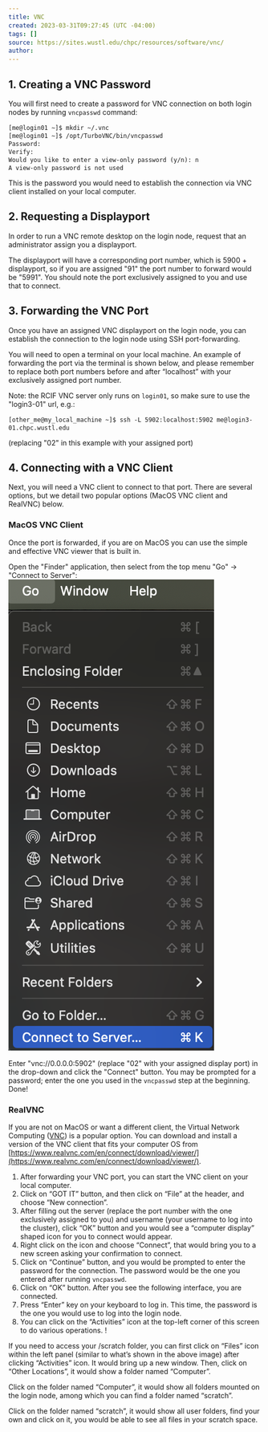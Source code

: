 ```yaml
---
title: VNC
created: 2023-03-31T09:27:45 (UTC -04:00)
tags: []
source: https://sites.wustl.edu/chpc/resources/software/vnc/
author:
---
```

## 1. Creating a VNC Password
You will first need to create a password for VNC connection on both login nodes by running `vncpasswd` command:

```
[me@login01 ~]$ mkdir ~/.vnc
[me@login01 ~]$ /opt/TurboVNC/bin/vncpasswd
Password:
Verify:
Would you like to enter a view-only password (y/n): n
A view-only password is not used
```

This is the password you would need to establish the connection via VNC client installed on your local computer.
## 2. Requesting a Displayport
In order to run a VNC remote desktop on the login node, request that an administrator assign you a displayport.

The displayport will have a corresponding port number, which is 5900 + displayport, so if you are assigned "91" the port number to forward would be "5991". You should note the port exclusively assigned to you and use that to connect.
## 3. Forwarding the VNC Port
Once you have an assigned VNC displayport on the login node, you can establish the connection to the login node using SSH port-forwarding.

You will need to open a terminal on your local machine. An example of forwarding the port via the terminal is shown below, and please remember to replace both port numbers before and after “localhost” with your exclusively assigned port number. 

Note: the RCIF VNC server only runs on `login01`, so make sure to use the "login3-01" url, e.g.:

```
[other_me@my_local_machine ~]$ ssh -L 5902:localhost:5902 me@login3-01.chpc.wustl.edu
```
(replacing "02" in this example with your assigned port)
## 4. Connecting with a VNC Client
Next, you will need a VNC client to connect to that port. There are several options, but we detail two popular options (MacOS VNC client and RealVNC) below.
### MacOS VNC Client
Once the port is forwarded, if you are on MacOS you can use the simple and effective VNC viewer that is built in.

Open the "Finder" application, then select from the top menu "Go" -> "Connect to Server":
![Screenshot of Finder menu](../assets/images/macos_vnc.png)

Enter "vnc://0.0.0.0:5902" (replace "02" with your assigned display port) in the drop-down and click the "Connect" button. You may be prompted for a password; enter the one you used in the  `vncpasswd` step at the beginning. Done!
### RealVNC
If you are not on MacOS or want a different client, the Virtual Network Computing ([VNC](https://www.realvnc.com/en/)) is a popular option. You can download and install a version of the VNC client that fits your computer OS from [https://www.realvnc.com/en/connect/download/viewer/](https://www.realvnc.com/en/connect/download/viewer/).
1. After forwarding your VNC port, you can start the VNC client on your local computer.
2. Click on “GOT IT” button, and then click on “File” at the header, and choose “New connection”.
3. After filling out the server (replace the port number with the one exclusively assigned to you) and username (your username to log into the cluster), click “OK” button and you would see a “computer display” shaped icon for you to connect would appear.
4. Right click on the icon and choose “Connect”, that would bring you to a new screen asking your confirmation to connect.
5. Click on “Continue” button, and you would be prompted to enter the password for the connection. The password would be the one you entered after running `vncpasswd`.
6. Click on “OK” button. After you see the following interface, you are connected.
7. Press “Enter” key on your keyboard to log in. This time, the password is the one you would use to log into the login node.
8. You can click on the “Activities” icon at the top-left corner of this screen to do various operations. !

If you need to access your /scratch folder, you can first click on “Files” icon within the left panel (similar to what’s shown in the above image) after clicking “Activities” icon. It would bring up a new window. Then, click on “Other Locations”, it would show a folder named “Computer”.

Click on the folder named “Computer”, it would show all folders mounted on the login node, among which you can find a folder named “scratch”.

Click on the folder named “scratch”, it would show all user folders, find your own and click on it, you would be able to see all files in your scratch space.

